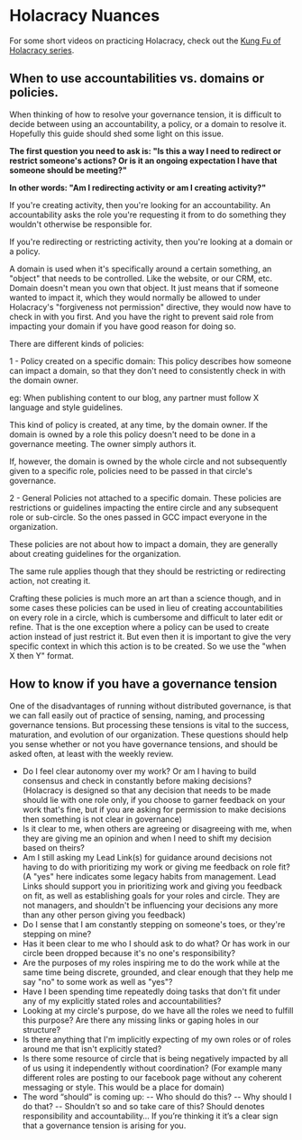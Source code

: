 # Holacracy Nuances

For some short videos on practicing Holacracy, check out the [Kung Fu of Holacracy series](http://www.livingorgs.com/holacracy-video1/).

## When to use accountabilities vs. domains or policies.

When thinking of how to resolve your governance tension, it is difficult to decide between using an accountability, a policy, or a domain to resolve it.  Hopefully this guide should shed some light on this issue.

**The first question you need to ask is: "Is this a way I need to redirect or restrict someone's actions? Or is it an ongoing expectation I have that someone should be meeting?"**

**In other words: "Am I redirecting activity or am I creating activity?"**

If you're creating activity, then you're looking for an accountability.  An accountability asks the role you're requesting it from to do something they wouldn't otherwise be responsible for.

If you're redirecting or restricting activity, then you're looking at a domain or a policy.

A domain is used when it's specifically around a certain something, an "object" that needs to be controlled.  Like the website, or our CRM, etc. Domain doesn't mean you own that object.  It just means that if someone wanted to impact it, which they would normally be allowed to under Holacracy's "forgiveness not permission" directive, they would now have to check in with you first.  And you have the right to prevent said role from impacting your domain if you have good reason for doing so.

There are different kinds of policies:

1 - Policy created on a specific domain:
This policy describes how someone can impact a domain, so that they don't need to consistently check in with the domain owner.

eg: When publishing content to our blog, any partner must follow X language and style guidelines.

This kind of policy is created, at any time, by the domain owner.  If the domain is owned by a role this policy doesn't need to be done in a governance meeting.  The owner simply authors it.  

If, however, the domain is owned by the whole circle and not subsequently given to a specific role, policies need to be passed in that circle's governance.

2 - General Policies not attached to a specific domain.
These policies are restrictions or guidelines impacting the entire circle and any subsequent role or sub-circle.  So the ones passed in GCC impact everyone in the organization.

These policies are not about how to impact a domain, they are generally about creating guidelines for the organization.

The same rule applies though that they should be restricting or redirecting action, not creating it.

Crafting these policies is much more an art than a science though, and in some cases these policies can be used in lieu of creating accountabilities on every role in a circle, which is cumbersome and difficult to later edit or refine.  That is the one exception where a policy can be used to create action instead of just restrict it.  But even then it is important to give the very specific context in which this action is to be created.  So we use the "when X then Y" format.

## How to know if you have a governance tension

One of the disadvantages of running without distributed governance, is that we can fall easily out of practice of sensing, naming, and processing governance tensions.  But processing these tensions is vital to the success, maturation, and evolution of our organization.  These questions should help you sense whether or not you have governance tensions, and should be asked often, at least with the weekly review.

- Do I feel clear autonomy over my work? Or am I having to build consensus and check in constantly before making decisions? (Holacracy is designed so that any decision that needs to be made should lie with one role only, if you choose to garner feedback on your work that's fine, but if you are asking for permission to make decisions then something is not clear in governance)
- Is it clear to me, when others are agreeing or disagreeing with me, when they are giving me an opinion and when I need to shift my decision based on theirs?
- Am I still asking my Lead Link(s) for guidance around decisions not having to do with prioritizing my work or giving me feedback on role fit? (A "yes" here indicates some legacy habits from management.  Lead Links should support you in prioritizing work and giving you feedback on fit, as well as establishing goals for your roles and circle.  They are not managers, and shouldn't be influencing your decisions any more than any other person giving you feedback)
- Do I sense that I am constantly stepping on someone's toes, or they're stepping on mine?
- Has it been clear to me who I should ask to do what? Or has work in our circle been dropped because it's no one's responsibility?
- Are the purposes of my roles inspiring me to do the work while at the same time being discrete, grounded, and clear enough that they help me say "no" to some work as well as "yes"?
- Have I been spending time repeatedly doing tasks that don't fit under any of my explicitly stated roles and accountabilities?
- Looking at my circle's purpose, do we have all the roles we need to fulfill this purpose? Are there any missing links or gaping holes in our structure?
- Is there anything that I'm implicitly expecting of my own roles or of roles around me that isn't explicitly stated?
- Is there some resource of circle that is being negatively impacted by all of us using it independently without coordination? (For example many different roles are posting to our facebook page without any coherent messaging or style. This would be a place for domain)
- The word “should” is coming up:
-- Who should do this?
-- Why should I do that?
-- Shouldn’t so and so take care of this?
Should denotes responsibility and accountability… If you’re thinking it it’s a clear sign that a governance tension is arising for you.


